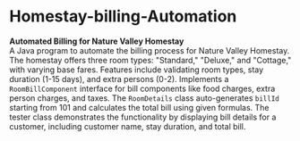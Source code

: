 # Homestay-billing-Automation
**Automated Billing for Nature Valley Homestay**  
A Java program to automate the billing process for Nature Valley Homestay. The homestay offers three room types: "Standard," "Deluxe," and "Cottage," with varying base fares. Features include validating room types, stay duration (1-15 days), and extra persons (0-2). Implements a `RoomBillComponent` interface for bill components like food charges, extra person charges, and taxes. The `RoomDetails` class auto-generates `billId` starting from 101 and calculates the total bill using given formulas. The tester class demonstrates the functionality by displaying bill details for a customer, including customer name, stay duration, and total bill.
